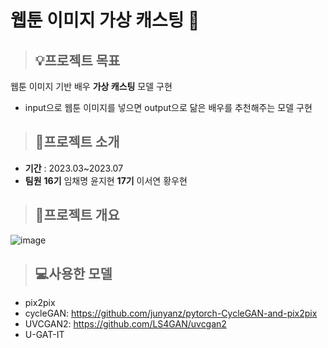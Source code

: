 # 웹툰 이미지 가상 캐스팅 🎥

> ## 💡프로젝트 목표
웹툰 이미지 기반 배우 **가상 캐스팅** 모델 구현
- input으로 웹툰 이미지를 넣으면 output으로 닮은 배우를 추천해주는 모델 구현

> ## 📌프로젝트 소개
- **기간** : 2023.03~2023.07 
- **팀원**
    **16기** 임채명 윤지현
    **17기** 이서연 황우현  

> ## 📌프로젝트 개요
![image](https://github.com/KU-BIG/KUBIG_2023_SPRING/assets/108050069/3d61d4c6-7d4f-496c-80c6-5b4b55829703)

> ## 💻사용한 모델
- pix2pix
- cycleGAN: https://github.com/junyanz/pytorch-CycleGAN-and-pix2pix
- UVCGAN2: https://github.com/LS4GAN/uvcgan2 
- U-GAT-IT
